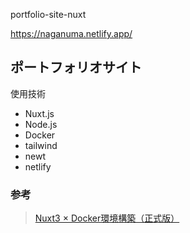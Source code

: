 portfolio-site-nuxt

https://naganuma.netlify.app/

## ポートフォリオサイト

使用技術
- Nuxt.js
- Node.js
- Docker
- tailwind
- newt
- netlify


### 参考
> [Nuxt3 × Docker環境構築（正式版）](https://qiita.com/A-Kira/items/5ce3e1bff34e179ebbc2)
